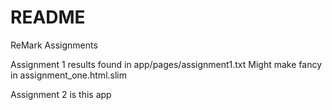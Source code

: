 # README

ReMark Assignments

Assignment 1 results found in app/pages/assignment1.txt
Might make fancy in assignment_one.html.slim

Assignment 2 is this app

